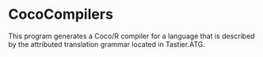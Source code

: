 # CocoCompilers

This program generates a Coco/R compiler for a language that is described by the attributed translation grammar located in Tastier.ATG.


